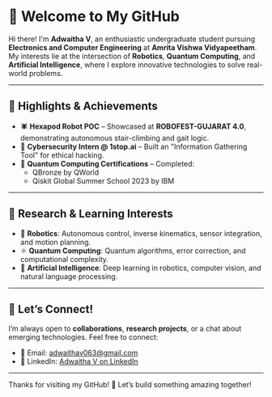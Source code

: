 # 👋 Welcome to My GitHub

Hi there! I'm **Adwaitha V**, an enthusiastic undergraduate student pursuing **Electronics and Computer Engineering** at **Amrita Vishwa Vidyapeetham**. My interests lie at the intersection of **Robotics**, **Quantum Computing**, and **Artificial Intelligence**, where I explore innovative technologies to solve real-world problems.

---

## 🚀 Highlights & Achievements

- 🕷️ **Hexapod Robot POC** – Showcased at **ROBOFEST-GUJARAT 4.0**, demonstrating autonomous stair-climbing and gait logic.
- 🔐 **Cybersecurity Intern @ 1stop.ai** – Built an "Information Gathering Tool" for ethical hacking.
- 🧠 **Quantum Computing Certifications** – Completed:
  - QBronze by QWorld
  - Qiskit Global Summer School 2023 by IBM

---

## 🔬 Research & Learning Interests

- 🤖 **Robotics**: Autonomous control, inverse kinematics, sensor integration, and motion planning.
- ⚛️ **Quantum Computing**: Quantum algorithms, error correction, and computational complexity.
- 🧠 **Artificial Intelligence**: Deep learning in robotics, computer vision, and natural language processing.

---

## 🤝 Let’s Connect!

I’m always open to **collaborations**, **research projects**, or a chat about emerging technologies. Feel free to connect:

- 📧 Email: [adwaithav063@gmail.com](mailto:adwaithav063@gmail.com)
- 💼 LinkedIn: [Adwaitha V on LinkedIn](https://www.linkedin.com/in/adwaitha-v-4b1452289/)

---

Thanks for visiting my GitHub! 🚀 Let’s build something amazing together!
